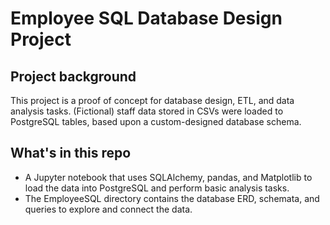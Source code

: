# Employee SQL Database Design Project

## Project background

This project is a proof of concept for database design, ETL, and data analysis tasks. (Fictional) staff data stored in CSVs were loaded to PostgreSQL tables, based upon a custom-designed database schema. 

## What's in this repo
* A Jupyter notebook that uses SQLAlchemy, pandas, and Matplotlib to load the data into PostgreSQL and perform basic analysis tasks.
* The EmployeeSQL directory contains the database ERD, schemata, and queries to explore and connect the data.

